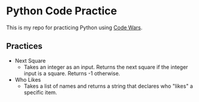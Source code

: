 # Python Code Practice

This is my repo for practicing Python using [Code Wars](http://www.codewars.com).

## Practices

  - Next Square
    - Takes an integer as an input.  Returns the next square if the integer input is a square.  Returns -1 otherwise.
  - Who Likes
    - Takes a list of names and returns a string that declares who "likes" a specific item.
